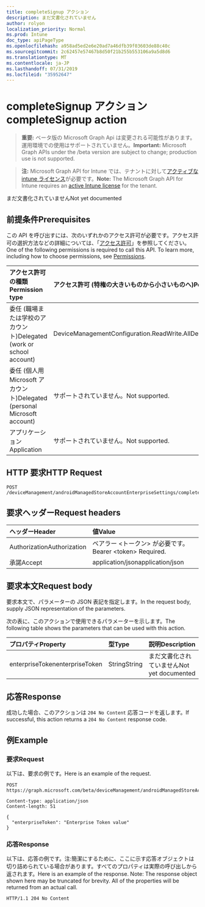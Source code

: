```yaml
---
title: completeSignup アクション
description: まだ文書化されていません
author: rolyon
localization_priority: Normal
ms.prod: Intune
doc_type: apiPageType
ms.openlocfilehash: a958ad5ed2e6e20ad7a46dfb39f03603de88c40c
ms.sourcegitcommit: 2c62457e57467b8d50f21b255b553106a9a5d8d6
ms.translationtype: MT
ms.contentlocale: ja-JP
ms.lasthandoff: 07/31/2019
ms.locfileid: "35952647"
---
```

# <a name="completesignup-action"></a><span data-ttu-id="8ff06-103">completeSignup アクション</span><span class="sxs-lookup"><span data-stu-id="8ff06-103">completeSignup action</span></span>

> <span data-ttu-id="8ff06-104">**重要:** ベータ版の Microsoft Graph Api は変更される可能性があります。運用環境での使用はサポートされていません。</span><span class="sxs-lookup"><span data-stu-id="8ff06-104">**Important:** Microsoft Graph APIs under the /beta version are subject to change; production use is not supported.</span></span>

> <span data-ttu-id="8ff06-105">**注:** Microsoft Graph API for Intune では、テナントに対して[アクティブな intune ライセンス](https://go.microsoft.com/fwlink/?linkid=839381)が必要です。</span><span class="sxs-lookup"><span data-stu-id="8ff06-105">**Note:** The Microsoft Graph API for Intune requires an [active Intune license](https://go.microsoft.com/fwlink/?linkid=839381) for the tenant.</span></span>

<span data-ttu-id="8ff06-106">まだ文書化されていません</span><span class="sxs-lookup"><span data-stu-id="8ff06-106">Not yet documented</span></span>

## <a name="prerequisites"></a><span data-ttu-id="8ff06-107">前提条件</span><span class="sxs-lookup"><span data-stu-id="8ff06-107">Prerequisites</span></span>
<span data-ttu-id="8ff06-p101">この API を呼び出すには、次のいずれかのアクセス許可が必要です。アクセス許可の選択方法などの詳細については、「[アクセス許可](/graph/permissions-reference)」を参照してください。</span><span class="sxs-lookup"><span data-stu-id="8ff06-p101">One of the following permissions is required to call this API. To learn more, including how to choose permissions, see [Permissions](/graph/permissions-reference).</span></span>

|<span data-ttu-id="8ff06-110">アクセス許可の種類</span><span class="sxs-lookup"><span data-stu-id="8ff06-110">Permission type</span></span>|<span data-ttu-id="8ff06-111">アクセス許可 (特権の大きいものから小さいものへ)</span><span class="sxs-lookup"><span data-stu-id="8ff06-111">Permissions (from most to least privileged)</span></span>|
|:---|:---|
|<span data-ttu-id="8ff06-112">委任 (職場または学校のアカウント)</span><span class="sxs-lookup"><span data-stu-id="8ff06-112">Delegated (work or school account)</span></span>|<span data-ttu-id="8ff06-113">DeviceManagementConfiguration.ReadWrite.All</span><span class="sxs-lookup"><span data-stu-id="8ff06-113">DeviceManagementConfiguration.ReadWrite.All</span></span>|
|<span data-ttu-id="8ff06-114">委任 (個人用 Microsoft アカウント)</span><span class="sxs-lookup"><span data-stu-id="8ff06-114">Delegated (personal Microsoft account)</span></span>|<span data-ttu-id="8ff06-115">サポートされていません。</span><span class="sxs-lookup"><span data-stu-id="8ff06-115">Not supported.</span></span>|
|<span data-ttu-id="8ff06-116">アプリケーション</span><span class="sxs-lookup"><span data-stu-id="8ff06-116">Application</span></span>|<span data-ttu-id="8ff06-117">サポートされていません。</span><span class="sxs-lookup"><span data-stu-id="8ff06-117">Not supported.</span></span>|

## <a name="http-request"></a><span data-ttu-id="8ff06-118">HTTP 要求</span><span class="sxs-lookup"><span data-stu-id="8ff06-118">HTTP Request</span></span>
<!-- {
  "blockType": "ignored"
}
-->
``` http
POST /deviceManagement/androidManagedStoreAccountEnterpriseSettings/completeSignup
```

## <a name="request-headers"></a><span data-ttu-id="8ff06-119">要求ヘッダー</span><span class="sxs-lookup"><span data-stu-id="8ff06-119">Request headers</span></span>
|<span data-ttu-id="8ff06-120">ヘッダー</span><span class="sxs-lookup"><span data-stu-id="8ff06-120">Header</span></span>|<span data-ttu-id="8ff06-121">値</span><span class="sxs-lookup"><span data-stu-id="8ff06-121">Value</span></span>|
|:---|:---|
|<span data-ttu-id="8ff06-122">Authorization</span><span class="sxs-lookup"><span data-stu-id="8ff06-122">Authorization</span></span>|<span data-ttu-id="8ff06-123">ベアラー &lt;トークン&gt; が必要です。</span><span class="sxs-lookup"><span data-stu-id="8ff06-123">Bearer &lt;token&gt; Required.</span></span>|
|<span data-ttu-id="8ff06-124">承諾</span><span class="sxs-lookup"><span data-stu-id="8ff06-124">Accept</span></span>|<span data-ttu-id="8ff06-125">application/json</span><span class="sxs-lookup"><span data-stu-id="8ff06-125">application/json</span></span>|

## <a name="request-body"></a><span data-ttu-id="8ff06-126">要求本文</span><span class="sxs-lookup"><span data-stu-id="8ff06-126">Request body</span></span>
<span data-ttu-id="8ff06-127">要求本文で、パラメーターの JSON 表記を指定します。</span><span class="sxs-lookup"><span data-stu-id="8ff06-127">In the request body, supply JSON representation of the parameters.</span></span>

<span data-ttu-id="8ff06-128">次の表に、このアクションで使用できるパラメーターを示します。</span><span class="sxs-lookup"><span data-stu-id="8ff06-128">The following table shows the parameters that can be used with this action.</span></span>

|<span data-ttu-id="8ff06-129">プロパティ</span><span class="sxs-lookup"><span data-stu-id="8ff06-129">Property</span></span>|<span data-ttu-id="8ff06-130">型</span><span class="sxs-lookup"><span data-stu-id="8ff06-130">Type</span></span>|<span data-ttu-id="8ff06-131">説明</span><span class="sxs-lookup"><span data-stu-id="8ff06-131">Description</span></span>|
|:---|:---|:---|
|<span data-ttu-id="8ff06-132">enterpriseToken</span><span class="sxs-lookup"><span data-stu-id="8ff06-132">enterpriseToken</span></span>|<span data-ttu-id="8ff06-133">String</span><span class="sxs-lookup"><span data-stu-id="8ff06-133">String</span></span>|<span data-ttu-id="8ff06-134">まだ文書化されていません</span><span class="sxs-lookup"><span data-stu-id="8ff06-134">Not yet documented</span></span>|



## <a name="response"></a><span data-ttu-id="8ff06-135">応答</span><span class="sxs-lookup"><span data-stu-id="8ff06-135">Response</span></span>
<span data-ttu-id="8ff06-136">成功した場合、このアクションは `204 No Content` 応答コードを返します。</span><span class="sxs-lookup"><span data-stu-id="8ff06-136">If successful, this action returns a `204 No Content` response code.</span></span>

## <a name="example"></a><span data-ttu-id="8ff06-137">例</span><span class="sxs-lookup"><span data-stu-id="8ff06-137">Example</span></span>

### <a name="request"></a><span data-ttu-id="8ff06-138">要求</span><span class="sxs-lookup"><span data-stu-id="8ff06-138">Request</span></span>
<span data-ttu-id="8ff06-139">以下は、要求の例です。</span><span class="sxs-lookup"><span data-stu-id="8ff06-139">Here is an example of the request.</span></span>
``` http
POST https://graph.microsoft.com/beta/deviceManagement/androidManagedStoreAccountEnterpriseSettings/completeSignup

Content-type: application/json
Content-length: 51

{
  "enterpriseToken": "Enterprise Token value"
}
```

### <a name="response"></a><span data-ttu-id="8ff06-140">応答</span><span class="sxs-lookup"><span data-stu-id="8ff06-140">Response</span></span>
<span data-ttu-id="8ff06-p102">以下は、応答の例です。注:簡潔にするために、ここに示す応答オブジェクトは切り詰められている場合があります。すべてのプロパティは実際の呼び出しから返されます。</span><span class="sxs-lookup"><span data-stu-id="8ff06-p102">Here is an example of the response. Note: The response object shown here may be truncated for brevity. All of the properties will be returned from an actual call.</span></span>
``` http
HTTP/1.1 204 No Content
```





